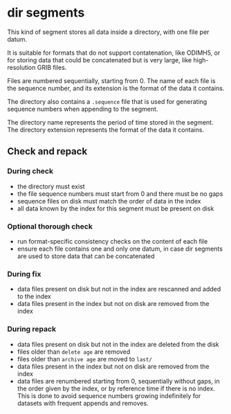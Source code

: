 # dir segments

This kind of segment stores all data inside a directory, with one file per
datum.

It is suitable for formats that do not support contatenation, like ODIMH5, or
for storing data that could be concatenated but is very large, like
high-resolution GRIB files.

Files are numbered sequentially, starting from 0. The name of each file is the
sequence number, and its extension is the format of the data it contains.

The directory also contains a `.sequence` file that is used for generating
sequence numbers when appending to the segment.

The directory name represents the period of time stored in the segment. The
directory extension represents the format of the data it contains.

## Check and repack

### During check

 - the directory must exist
 - the file sequence numbers must start from 0 and there must be no gaps
 - sequence files on disk must match the order of data in the index
 - all data known by the index for this segment must be present on disk

### Optional thorough check

 - run format-specific consistency checks on the content of each file
 - ensure each file contains one and only one datum, in case dir segments are
   used to store data that can be concatenated

### During fix

 - data files present on disk but not in the index are rescanned and added to
   the index
 - data files present in the index but not on disk are removed from the index
### During repack

 - data files present on disk but not in the index are deleted from the disk
 - files older than `delete age` are removed
 - files older than `archive age` are moved to `last/`
 - data files present in the index but not on disk are removed from the index
 - data files are renumbered starting from 0, sequentially without gaps, in the
   order given by the index, or by reference time if there is no index. This is
   done to avoid sequence numbers growing indefinitely for datasets with
   frequent appends and removes.
